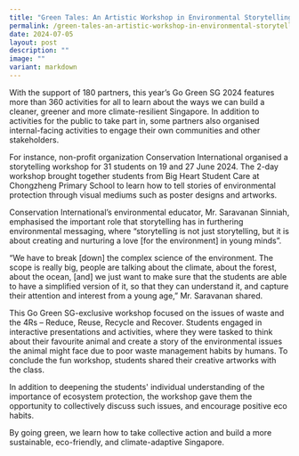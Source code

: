 ```yaml
---
title: "Green Tales: An Artistic Workshop in Environmental Storytelling"
permalink: /green-tales-an-artistic-workshop-in-environmental-storytelling/
date: 2024-07-05
layout: post
description: ""
image: ""
variant: markdown
---
```

With the support of 180 partners, this year’s Go Green SG 2024 features more than 360 activities for all to learn about the ways we can build a cleaner, greener and more climate-resilient Singapore. In addition to activities for the public to take part in, some partners also organised internal-facing activities to engage their own communities and other stakeholders. 

For instance, non-profit organization Conservation International organised a storytelling workshop for 31 students on 19 and 27 June 2024. The 2-day workshop brought together students from Big Heart Student Care at Chongzheng Primary School to learn how to tell stories of environmental protection through visual mediums such as poster designs and artworks. 



Conservation International’s environmental educator, Mr. Saravanan Sinniah, emphasised the important role that storytelling has in furthering environmental messaging, where “storytelling is not just storytelling, but it is about creating and nurturing a love [for the environment] in young minds”. 

“We have to break [down] the complex science of the environment. The scope is really big, people are talking about the climate, about the forest, about the ocean, [and] we just want to make sure that the students are able to have a simplified version of it, so that they can understand it, and capture their attention and interest from a young age,” Mr. Saravanan shared. 

This Go Green SG-exclusive workshop focused on the issues of waste and the 4Rs – Reduce, Reuse, Recycle and Recover. Students engaged in interactive presentations and activities, where they were tasked to think about their favourite animal and create a story of the environmental issues the animal might face due to poor waste management habits by humans. To conclude the fun workshop, students shared their creative artworks with the class.

In addition to deepening the students' individual understanding of the importance of ecosystem protection, the workshop gave them the opportunity to collectively discuss such issues, and encourage positive eco habits. 

By going green, we learn how to take collective action and build a more sustainable, eco-friendly, and climate-adaptive Singapore.